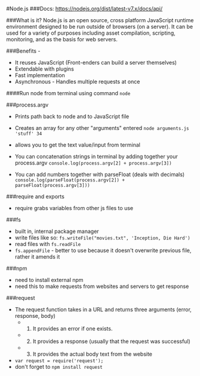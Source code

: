 #Node.js
###Docs: https://nodejs.org/dist/latest-v7.x/docs/api/

###What is it?
Node.js is an open source, cross platform JavaScript runtime environment designed to be run outside of browsers (on a server). It can be used for a variety of purposes including asset compilation, scripting, monitoring, and as the basis for web servers.

###Benefits -
* It reuses JavaScript (Front-enders can build a server themselves)
* Extendable with plugins
* Fast implementation
* Asynchronous - Handles multiple requests at once

####Run node from terminal using command ``node``

###process.argv
- Prints path back to node and to JavaScript file
- Creates an array for any other "arguments" entered
``node arguments.js 'stuff' 34``
- allows you to get the text value/input from terminal

- You can concatenation strings in terminal by adding together your process.argv
`console.log(process.argv[2] + process.argv[3])`

- You can add numbers together with parseFloat (deals with decimals)
`console.log(parseFloat(process.argv[2]) + parseFloat(process.argv[3]))`

###require and exports
* require grabs variables from other js files to use

###fs
* built in, internal package manager
* write files like so: `fs.writeFile("movies.txt", 'Inception, Die Hard')`
* read files with `fs.readFile`
* `fs.appendFile` - better to use because it doesn't overwrite previous file, rather it amends it

###npm
* need to install external npm
* need this to make requests from websites and servers to get response

###request
* The request function takes in a URL and returns three arguments (error, response, body)
  - 1. It provides an error if one exists.
  - 2. It provides a response (usually that the request was successful)  
  - 3. It provides the actual body text from the website
* `var request = require('request');`
* don't forget to `npm install request`
